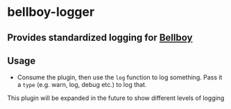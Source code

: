 # bellboy-logger
## Provides standardized logging for [Bellboy](http://github.com/Grayda/bellboy)

## Usage
- Consume the plugin, then use the `log` function to log something. Pass it a `type` (e.g. warn, log, debug etc.) to log that.

This plugin will be expanded in the future to show different levels of logging

